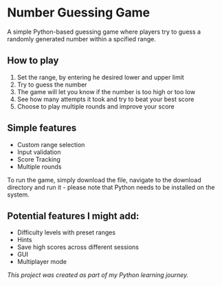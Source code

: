 # Number Guessing Game

A simple Python-based guessing game where players try to guess a randomly generated number within a spcified range.

## How to play
1. Set the range, by entering he desired lower and upper limit
2. Try to guess the number
3. The game will let you know if the number is too high or too low
4. See how many attempts it took and try to beat your best score
5. Choose to play multiple rounds and improve your score

## Simple features

- Custom range selection
- Input validation
- Score Tracking
- Multiple rounds

To run the game, simply download the file, navigate to the download directory and run it - please note that Python needs to be installed on the system.

## Potential features I might add:

- Difficulty levels with preset ranges
- Hints
- Save high scores across different sessions
- GUI
- Multiplayer mode

*This project was created as part of my Python learning journey.*
